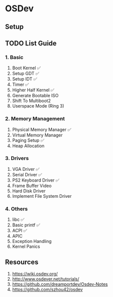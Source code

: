 # OSDev

## Setup


## TODO List Guide

### 1. Basic

1. Boot Kernel ✅
2. Setup GDT ✅
4. Setup IDT ✅
5. Timer ✅
6. Higher Half Kernel ✅
7. Generate Bootable ISO
8. Shift To Multiboot2
9. Userspace Mode (Ring 3)

### 2. Memory Management

1. Physical Memory Manager ✅
2. Virtual Memory Manager
3. Paging Setup ✅
4. Heap Allocation

### 3. Drivers

1. VGA Driver ✅
2. Serial Driver ✅
3. PS2 Keyboard Driver ✅
4. Frame Buffer Video
5. Hard Disk Driver
6. Implement File System Driver

### 4. Others

1. libc ✅
2. Basic printf ✅
3. ACPI ✅
4. APIC
5. Exception Handling
6. Kernel Panics


## Resources

1. https://wiki.osdev.org/
2. http://www.osdever.net/tutorials/
3. https://github.com/dreamportdev/Osdev-Notes
4. https://github.com/szhou42/osdev